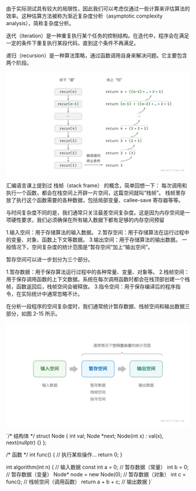 由于实际测试具有较大的局限性，因此我们可以考虑仅通过一些计算来评估算法的效率。这种估算方法被称为渐近复杂度分析（asymptotic complexity analysis），简称复杂度分析。

迭代（iteration）是一种重复执行某个任务的控制结构。在迭代中，程序会在满足一定的条件下重复执行某段代码，直到这个条件不再满足。

递归（recursion）是一种算法策略，通过函数调用自身来解决问题。它主要包含两个阶段。

![无法显示alt](recursion_sum.png    "迭代示意")

汇编语言课上提到过 栈帧（stack frame） 的概念，简单回想一下： 每次调用和执行一个函数，都会在栈空间上开辟一片空间，这篇空间就叫“栈帧”。 栈帧里存放了执行这个函数需要的各种数据，包括局部变量、callee-save 寄存器等等。

与时间复杂度不同的是，我们通常只关注最差空间复杂度。这是因为内存空间是一项硬性要求，我们必须确保在所有输入数据下都有足够的内存空间预留



1.输入空间：用于存储算法的输入数据。
2.暂存空间：用于存储算法在运行过程中的变量、对象、函数上下文等数据。
3.输出空间：用于存储算法的输出数据。
一般情况下，空间复杂度的统计范围是“暂存空间”加上“输出空间”。


暂存空间可以进一步划分为三个部分。


1.暂存数据：用于保存算法运行过程中的各种常量、变量、对象等。
2.栈帧空间：用于保存调用函数的上下文数据。系统在每次调用函数时都会在栈顶部创建一个栈帧，函数返回后，栈帧空间会被释放。
3.指令空间：用于保存编译后的程序指令，在实际统计中通常忽略不计。

在分析一段程序的空间复杂度时，我们通常统计暂存数据、栈帧空间和输出数据三部分，如图 2-15 所示。

![alt text](image.png)

`/* 结构体 */
struct Node {
    int val;
    Node *next;
    Node(int x) : val(x), next(nullptr) {}
};

/* 函数 */
int func() {
    // 执行某些操作...
    return 0;
}

int algorithm(int n) {        // 输入数据
    const int a = 0;          // 暂存数据（常量）
    int b = 0;                // 暂存数据（变量）
    Node* node = new Node(0); // 暂存数据（对象）
    int c = func();           // 栈帧空间（调用函数）
    return a + b + c;         // 输出数据
}`